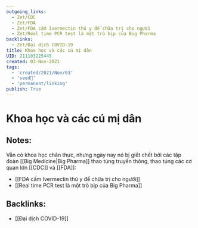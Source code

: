 ```yaml
---
outgoing_links:
  - Zet/CDC
  - Zet/FDA
  - Zet/FDA cấm Ivermectin thú y để chữa trị cho người
  - Zet/Real time PCR test là một trò bịp của Big Pharma
backlinks:
  - Zet/Đại dịch COVID-19
title: Khoa học và các cú mị dân
UID: 211103225445
created: 03-Nov-2021
tags:
  - 'created/2021/Nov/03'
  - 'seed🥜'
  - 'permanent/linking'
publish: True
---
```

# Khoa học và các cú mị dân

## Notes:
Vẫn có khoa học chân thực, nhưng ngày nay nó bị giết chết bởi các tập đoàn [[Big Medicine|Big Pharma]] thao túng truyền thông, thao túng các cơ quan lớn [[CDC]] và [[FDA]]:
- [[FDA cấm Ivermectin thú y để chữa trị cho người]]
- [[Real time PCR test là một trò bịp của Big Pharma]]


## Backlinks:
- [[Đại dịch COVID-19]]
